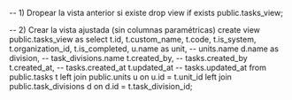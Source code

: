 -- 1) Dropear la vista anterior si existe
drop view if exists public.tasks_view;

-- 2) Crear la vista ajustada (sin columnas paramétricas)
create view public.tasks_view as
select
  t.id,
  t.custom_name,
  t.code,
  t.is_system,
  t.organization_id,
  t.is_completed,
  u.name as unit,                 -- units.name
  d.name as division,             -- task_divisions.name
  t.created_by,                   -- tasks.created_by
  t.created_at,                   -- tasks.created_at
  t.updated_at                    -- tasks.updated_at
from public.tasks t
left join public.units u
  on u.id = t.unit_id
left join public.task_divisions d
  on d.id = t.task_division_id;
